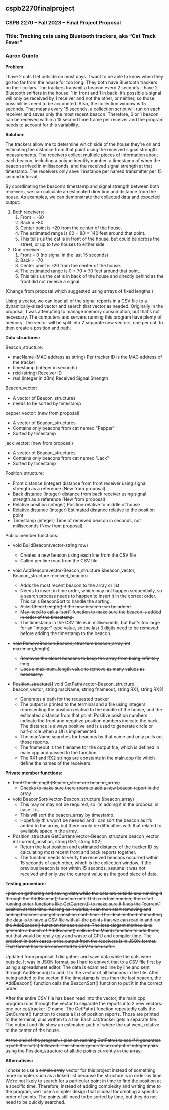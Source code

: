 ## cspb2270finalproject

### CSPB 2270 – Fall 2023 – Final Project Proposal
### Title: Tracking cats using Bluetooth trackers, aka “Cat Track Fever”
### Aaron Quinto


**Problem:**

I have 2 cats I let outside on most days. I want to be able to know when they go too far from the house for too long. They both have Bluetooth trackers on their collars. The trackers transmit a beacon every 2 seconds. I have 2 Bluetooth sniffers in the house: 1 in front and 1 in back. It’s possible a signal will only be received by 1 receiver and not the other, or neither, so those possibilities need to be accounted. Also, the collection window is 15 seconds. That means every 15 seconds, a collection script will run on each receiver and saves only the most recent beacon. Therefore, 0 or 1 beacon can be received within a 15 second time frame per receiver and the program needs to account for this variability.

**Solution:**

The trackers allow me to determine which side of the house they’re on and estimating the distance from that point using the received signal strength measurements. The receivers collect multiple pieces of information about each beacon, including a unique identity number, a timestamp of when the beacon arrived in milliseconds, and the received signal strength at that timestamp. The receivers only save 1 instance per named transmitter per 15 second interval.

By coordinating the beacon’s timestamp and signal strength between both receivers, we can calculate an estimated direction and distance from the house. As examples, we can demonstrate the collected data and expected output:
1. Both receivers:
    1. Front = -60
    1. Back = -80
    1. Center point is +20 from the center of the house.
    1. The estimated range is 60 + 80 = 140 feet around that point.
    1. This tells us the cat is in front of the house, but could be across the street, or up to two houses to either side.
1. One receiver:
    1. Front = 0 (no signal in the last 15 seconds)
    1. Back = -70
    1. Center point is -20 from the center of the house.
    1. The estimated range is 0 + 70 = 70 feet around that point.
    1. This tells us the cat is in back of the house and directly behind as the front did not receive a signal.

(Change from proposal which suggested using arrays of fixed lengths.)

Using a vector, we can load all of the signal reports in a CSV file to a dynamically-sized vector and search that vector as needed. Originally in the proposal, I was attempting to manage memory consumption, but that's not necessary. The computers and servers running this program have plenty of memory. The vector will be split into 2 separate new vectors, one per cat, to then create a position and path.


**Data structures:**

Beacon_structure:
- macName (MAC address as string) Per tracker ID is the MAC address of the tracker
- timestamp (integer in seconds)
- rxid (string) Receiver ID
- rssi (integer in dBm) Received Signal Strength

Beacon_vector:
- A vector of Beacon_structures
- needs to be sorted by timestamp

pepper_vector: (new from proposal)
- A vector of Beacon_structures
- Contains only beacons from cat named "Pepper"
- Sorted by timestamp

jack_vector: (new from proposal)
- A vector of Beacon_structures
- Contains only beacons from cat named "Jack"
- Sorted by timestamp

Position_structure:
- Front distance (integer) distance from front receiver using signal strength as a reference (New from proposal)
- Back distance (integer) distance from back receiver using signal strength as a reference (New from proposal)
- Relative position (integer) Position relative to middle of house
- Relative distance (integer) Estimated distance relative to the position point
- Timestamp (integer) Time of received beacon in seconds, not milliseconds (New from proposal)


Public member functions:
- void BuildBeacon(vector-string row)
    - Creates a new beacon using each line from the CSV file
    - Called per line read from the CSV file
- void AddBeacon(vector-Beacon_structure &beacon_vector, Beacon_structure received_beacon)
    - Adds the most recent beacon to the array or list
    - Needs to insert in time order, which may not happen sequentially, so a search process needs to happen to insert it in the correct order. This calls BeaconSort to handle the sorting.
    - ~~Asks CheckLength() if the new beacon can be added.~~
    - ~~May need to call a “sort” function to make sure the beacon is added in order of the timestamp.~~
    - The timestamp in the CSV file is in milliseconds, but that's too large for an "integer" type value, so the last 3 digits need to be removed before adding the timestamp to the beacon.
    
- ~~void RemoveBeacon(Beacon_structure beacon_array, int maximum_length)~~
    - ~~Removes the oldest beacons to keep the array from being infinitely long~~
    - ~~Uses a maximum_length value to remove as many values as necessary.~~
    
- ~~Position_structure[]~~ void GetPath(vector-Beacon_structure beacon_vector, string macName, string fnameout, string RX1, string RX2)
    - Generates a path for the requested tracker
    - The output is printed to the terminal and a file using integers representing the position relative to the middle of the house, and the estimated distance from that point. Positive position numbers indicate the front and negative position numbers indicate the back. The distance is always positive and is used to generate circle or half-circle when a UI is implemented.
    - The macName searches for beacons by that name and only pulls out those reports.
    - The fnameout is the filename for the output file, which is defined in main.cpp and passed to the function.
    - The RX1 and RX2 strings are constants in the main.cpp file which define the names of the receivers.
    

**Private member functions:**

- ~~bool CheckLength(Beacon_structure beacon_array)~~
    - ~~Checks to make sure there room to add a new beacon report in the array~~
- void BeaconSort(vector-Beacon_structure &beacon_array)
    - This may or may not be required, so I’m adding it in the proposal in case it is.
    - This will sort the beacon_array by timestamp.
    - Hopefully this won’t be needed and I can sort the beacon as it’s added to the array, but there could be difficulties with that related to available space in the array.
- Position_structure GetCurrent(vector-Beacon_structure beacon_vector, int current_position, string RX1, string RX2)
    - Return the last position and estimated distance of the tracker ID by calculating most recent front and back reports together.
    - The function needs to verify the received beacons occurred within 15 seconds of each other, which is the collection window. If the previous beacon is not within 15 seconds, assume it was not received and only use the current value as the good piece of data.

**Testing procedure:**


~~I plan on gathering and saving data while the cats are outside and running it through the AddBeacon() function until I hit a certain number, then start running other functions like GetCurrent() to make sure it finds the “current” position at that time. As long as it works, I can then start removing and adding beacons and get a position each time. The ideal method of inputting the data is to have a CSV file with all the points that we can read in and run the AddBeacon() function for each point. The less elegant method is to generate a bunch of AddBeacon() calls in the Main() function to add them, but that would be really ugly and waste of CPU and compiler time. The problem in both cases is the output from the receivers is in JSON format. That format has to be converted to CSV to be useful.~~


Updated from proposal:
I did gather and save data while the cats were outside. It was in JSON format, so I had to convert that to a CSV file first by using a spreadsheet editor. The data is examined line by line and sent through AddBeacon() to add it to the vector of all beacons in the file. After being added to the vector, if the timestamp is less than the last beacon, the AddBeacon() function calls the BeaconSort() function to put it in the correct order.

After the entire CSV file has been read into the vector, the main.cpp program runs through the vector to separate the reports into 2 new vectors: one per cat/tracker ID name. The GetPath() function repeatedly calls the GetCurrent() function to create a list of position reports. Those are printed to the terminal, plus written to a file. Each cat/tracker gets a separate file. The output and file show an estimated path of where the cat went, relative to the center of the house.


~~At the end of the program, I plan on running GetPath() to see if it generates a path the cat(s) followed. This should generate an output of integer pairs using the Position_structure of all the points currently in the array.~~


**Alternatives:**

I chose to use a ~~simple array~~ vector for this project instead of something more complex such as a linked list because the structure is in order by time. We’re not likely to search for a particular point in time to find the position at a specific time. Therefore, instead of adding complexity and writing time to the program, we’ll use a simpler design that is ideal for creating a specific order of points. The points still need to be sorted by time, but they do not need to be quickly searched.
